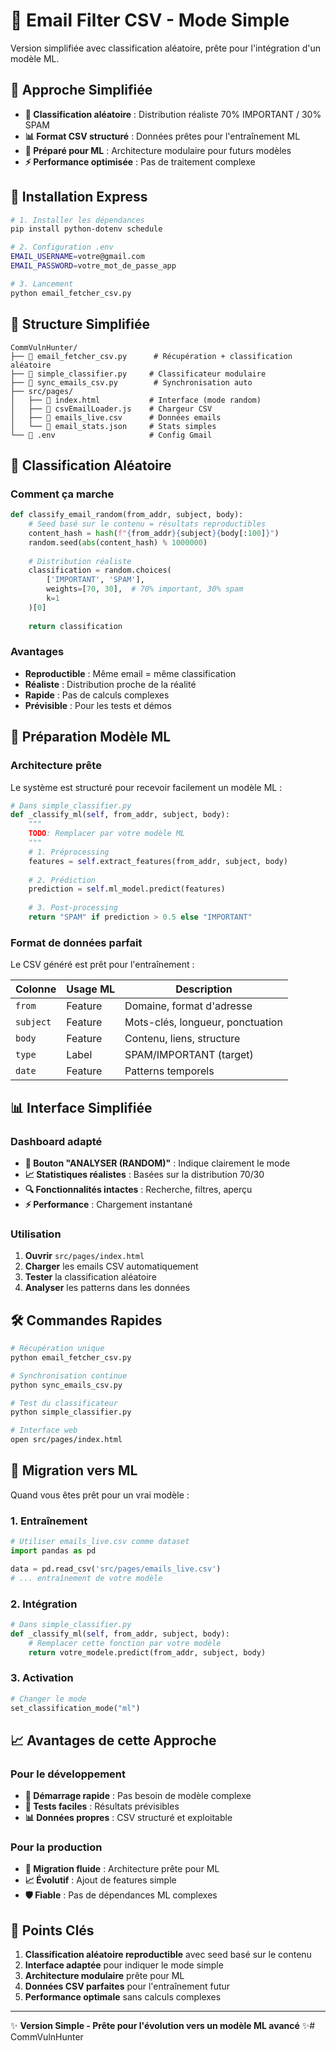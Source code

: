 # 📧 Email Filter CSV - Mode Simple

Version simplifiée avec classification aléatoire, prête pour l'intégration d'un modèle ML.

## 🎯 Approche Simplifiée

- **🎲 Classification aléatoire** : Distribution réaliste 70% IMPORTANT / 30% SPAM
- **📊 Format CSV structuré** : Données prêtes pour l'entraînement ML
- **🔮 Préparé pour ML** : Architecture modulaire pour futurs modèles
- **⚡ Performance optimisée** : Pas de traitement complexe

## 🚀 Installation Express

```bash
# 1. Installer les dépendances
pip install python-dotenv schedule

# 2. Configuration .env
EMAIL_USERNAME=votre@gmail.com
EMAIL_PASSWORD=votre_mot_de_passe_app

# 3. Lancement
python email_fetcher_csv.py
```

## 📁 Structure Simplifiée

```
CommVulnHunter/
├── 📄 email_fetcher_csv.py      # Récupération + classification aléatoire
├── 📄 simple_classifier.py     # Classificateur modulaire
├── 📄 sync_emails_csv.py        # Synchronisation auto
├── src/pages/
│   ├── 📄 index.html           # Interface (mode random)
│   ├── 📄 csvEmailLoader.js    # Chargeur CSV
│   ├── 📄 emails_live.csv      # Données emails
│   └── 📄 email_stats.json     # Stats simples
└── 📄 .env                     # Config Gmail
```

## 🎲 Classification Aléatoire

### Comment ça marche

```python
def classify_email_random(from_addr, subject, body):
    # Seed basé sur le contenu = résultats reproductibles
    content_hash = hash(f"{from_addr}{subject}{body[:100]}")
    random.seed(abs(content_hash) % 1000000)
    
    # Distribution réaliste
    classification = random.choices(
        ['IMPORTANT', 'SPAM'], 
        weights=[70, 30],  # 70% important, 30% spam
        k=1
    )[0]
    
    return classification
```

### Avantages

- **Reproductible** : Même email = même classification
- **Réaliste** : Distribution proche de la réalité
- **Rapide** : Pas de calculs complexes
- **Prévisible** : Pour les tests et démos

## 🔮 Préparation Modèle ML

### Architecture prête

Le système est structuré pour recevoir facilement un modèle ML :

```python
# Dans simple_classifier.py
def _classify_ml(self, from_addr, subject, body):
    """
    TODO: Remplacer par votre modèle ML
    """
    # 1. Préprocessing
    features = self.extract_features(from_addr, subject, body)
    
    # 2. Prédiction
    prediction = self.ml_model.predict(features)
    
    # 3. Post-processing
    return "SPAM" if prediction > 0.5 else "IMPORTANT"
```

### Format de données parfait

Le CSV généré est prêt pour l'entraînement :

| Colonne | Usage ML | Description |
|---------|----------|-------------|
| `from` | Feature | Domaine, format d'adresse |
| `subject` | Feature | Mots-clés, longueur, ponctuation |
| `body` | Feature | Contenu, liens, structure |
| `type` | Label | SPAM/IMPORTANT (target) |
| `date` | Feature | Patterns temporels |

## 📊 Interface Simplifiée

### Dashboard adapté

- **🎲 Bouton "ANALYSER (RANDOM)"** : Indique clairement le mode
- **📈 Statistiques réalistes** : Basées sur la distribution 70/30
- **🔍 Fonctionnalités intactes** : Recherche, filtres, aperçu
- **⚡ Performance** : Chargement instantané

### Utilisation

1. **Ouvrir** `src/pages/index.html`
2. **Charger** les emails CSV automatiquement
3. **Tester** la classification aléatoire
4. **Analyser** les patterns dans les données

## 🛠️ Commandes Rapides

```bash
# Récupération unique
python email_fetcher_csv.py

# Synchronisation continue
python sync_emails_csv.py

# Test du classificateur
python simple_classifier.py

# Interface web
open src/pages/index.html
```

## 🔄 Migration vers ML

Quand vous êtes prêt pour un vrai modèle :

### 1. Entraînement

```python
# Utiliser emails_live.csv comme dataset
import pandas as pd

data = pd.read_csv('src/pages/emails_live.csv')
# ... entraînement de votre modèle
```

### 2. Intégration

```python
# Dans simple_classifier.py
def _classify_ml(self, from_addr, subject, body):
    # Remplacer cette fonction par votre modèle
    return votre_modele.predict(from_addr, subject, body)
```

### 3. Activation

```python
# Changer le mode
set_classification_mode("ml")
```

## 📈 Avantages de cette Approche

### Pour le développement
- **🚀 Démarrage rapide** : Pas besoin de modèle complexe
- **🧪 Tests faciles** : Résultats prévisibles
- **📊 Données propres** : CSV structuré et exploitable

### Pour la production
- **🔄 Migration fluide** : Architecture prête pour ML
- **📈 Évolutif** : Ajout de features simple
- **🛡️ Fiable** : Pas de dépendances ML complexes

## 🎯 Points Clés

1. **Classification aléatoire reproductible** avec seed basé sur le contenu
2. **Interface adaptée** pour indiquer le mode simple
3. **Architecture modulaire** prête pour ML
4. **Données CSV parfaites** pour l'entraînement futur
5. **Performance optimale** sans calculs complexes

---

✨ **Version Simple - Prête pour l'évolution vers un modèle ML avancé** ✨# CommVulnHunter